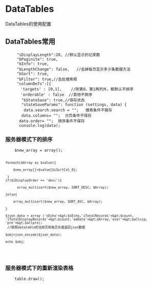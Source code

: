 # DataTables
DataTables的使用配置
<h2>DataTables常用</h2>
<pre><code>     &quot;iDisplayLength&quot;:20, //默认显示的记录数  
     &quot;bPaginite&quot;: true,
     &quot;bInfo&quot;: true,
     &quot;bLengthChange&quot;: false,   //去掉每页显示多少条数据方法
     &quot;bSort&quot;: true,
     &quot;bFilter&quot;: true,//去处搜索框
     &quot;columnDefs&quot;:[{
　　　　'targets' : [0,1],    //除第0，第1两列外，都默认不排序
　　　　'orderable' : false  //其他不排序
       &quot;bStateSave&quot;: true,//保存状态
       &quot;stateSaveParams&quot;: function (settings, data) {
        data.search.search = &quot;&quot;;   搜索条件不报存
       data.columns= &quot;&quot;;  分页条件不保存
      data.order= &quot;&quot;;  排序条件不保存
      console.log(data);
</code></pre>

<h3>服务器模式下的排序</h3>
<pre><code>    $new_array = array();

    foreach($Array as $value){

        $new_array[]=$value[$iSortCol_0];

     }
    if($iDisplayOrder == 'desc'){

          array_multisort($new_array, SORT_DESC, $Array);

    }else{

        array_multisort($new_array, SORT_ASC, $Array);

    }

    $json_data = array ('sEcho'=&gt;$sEcho,'iTotalRecords'=&gt;$count,
    'iTotalDisplayRecords'=&gt;$count,'aaData'=&gt;$Array,'ever'=&gt;$allvip, 'pre'=&gt;$allpre); 
     //按照datatable的当前页和每页长度返回json数据

    $obj=json_encode($json_data);

    echo $obj; 
</code></pre>

<h3>服务器模式下的重新渲染表格</h3>
<pre><code>    table.draw();
</code></pre>

